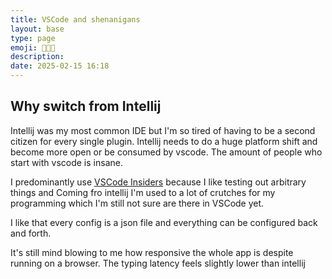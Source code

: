 ```yaml
---
title: VSCode and shenanigans
layout: base
type: page
emoji: 👨🏻‍💻
description: 
date: 2025-02-15 16:18
---
```



## Why switch from Intellij

Intellij was my most common IDE but I'm so tired of having to be a second citizen for every single plugin. Intellij needs to do a huge platform shift and become more open or be consumed by vscode. The amount of people who start with vscode is insane.


I predominantly use [VSCode Insiders](https://code.visualstudio.com/insiders/) because I like testing out arbitrary things and Coming fro intellij I'm used to a lot of crutches for my programming which I'm still not sure are there in VSCode yet.

I like that every config is a json file and everything can be configured back and forth.

It's still mind blowing to me how responsive the whole app is despite running on a browser. The typing latency feels slightly lower than intellij